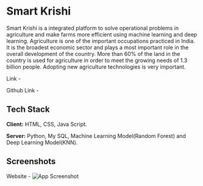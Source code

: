 # Smart Krishi
Smart Krishi is a integrated platform to solve operational problems in agriculture and make farms more efficient using machine learning and deep learning. Agriculture is one of the important occupations practiced in India. It is the broadest economic sector and plays a most important role in the overall development of the country. More than 60% of the land in the country is used for agriculture in order to meet the growing needs of 1.3 billion people. Adopting new agriculture technologies is very important.

Link - 

Github Link - 

## Tech Stack

**Client:** HTML, CSS, Java Script.

**Server:** Python, My SQL, Machine Learning Model(Random Forest) and Deep Learning Model(KNN).
  

## Screenshots

Website - 
![App Screenshot](SmartKrishi/tree/master/static/img/Screenshot_20221230_104809.png)
